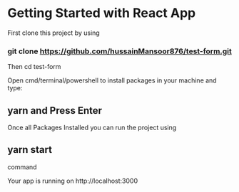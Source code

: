 # Getting Started with React App

First clone this project by using 
### git clone https://github.com/hussainMansoor876/test-form.git

Then cd test-form

Open cmd/terminal/powershell to install packages in your machine and type:
## yarn and Press Enter

Once all Packages Installed you can run the project using
## yarn start
command

Your app is running on http://localhost:3000